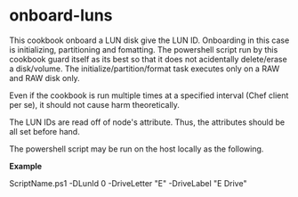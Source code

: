 # onboard-luns

This cookbook onboard a LUN disk give the LUN ID. 
Onboarding in this case is initializing, partitioning and fomatting. 
The powershell script run by this cookbook guard itself as its best
so that it does not acidentally delete/erase a disk/volume. 
The initialize/partition/format task executes only on a RAW and RAW disk only.

Even if the cookbook is run multiple times at a specified interval (Chef client per se),
it should not cause harm theoretically.

The LUN IDs are read off of node's attribute. Thus, the attributes should be all set
before hand.

The powershell script may be run on the host locally as the following. 

**Example**

   ScriptName.ps1 -DLunId 0 -DriveLetter "E" -DriveLabel "E Drive"

